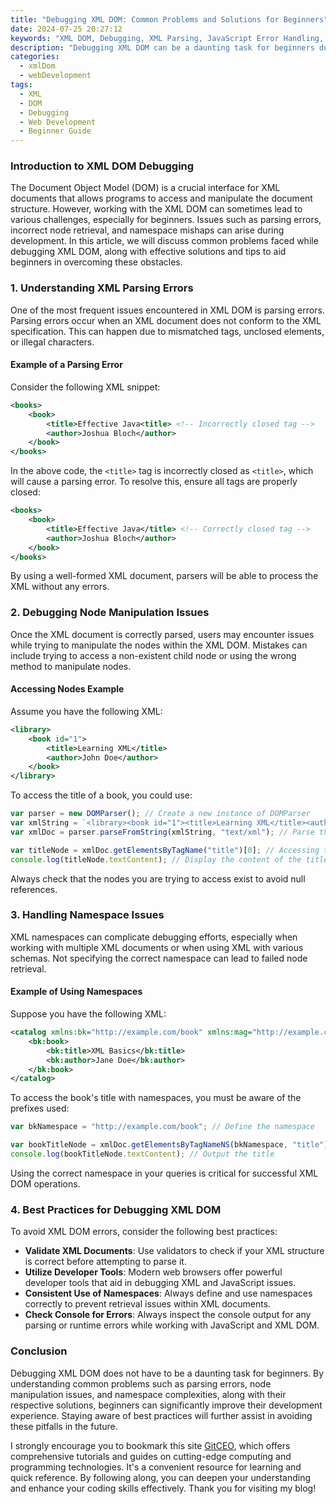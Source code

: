```yaml
---
title: "Debugging XML DOM: Common Problems and Solutions for Beginners"
date: 2024-07-25 20:27:12
keywords: "XML DOM, Debugging, XML Parsing, JavaScript Error Handling, Web Development"
description: "Debugging XML DOM can be a daunting task for beginners due to its complex structure and potential pitfalls. In this article, we will explore common problems faced when working with XML DOM, such as parsing errors, node manipulations, and namespaces issues. We will provide detailed solutions and examples, enabling beginners to effectively troubleshoot and debug XML DOM operations. Furthermore, this guide will familiarize users with best practices to avoid these problems in the future, ensuring a smoother development experience. Whether you are working on web applications or data representation projects, understanding XML DOM debugging is essential for successful implementation."
categories:
  - xmlDom
  - webDevelopment
tags:
  - XML
  - DOM
  - Debugging
  - Web Development
  - Beginner Guide
---
```


### Introduction to XML DOM Debugging

The Document Object Model (DOM) is a crucial interface for XML documents that allows programs to access and manipulate the document structure. However, working with the XML DOM can sometimes lead to various challenges, especially for beginners. Issues such as parsing errors, incorrect node retrieval, and namespace mishaps can arise during development. In this article, we will discuss common problems faced while debugging XML DOM, along with effective solutions and tips to aid beginners in overcoming these obstacles.

<!-- more -->

### 1. Understanding XML Parsing Errors

One of the most frequent issues encountered in XML DOM is parsing errors. Parsing errors occur when an XML document does not conform to the XML specification. This can happen due to mismatched tags, unclosed elements, or illegal characters.

#### Example of a Parsing Error

Consider the following XML snippet:

```xml
<books>
    <book>
        <title>Effective Java<title> <!-- Incorrectly closed tag -->
        <author>Joshua Bloch</author>
    </book>
</books>
```

In the above code, the `<title>` tag is incorrectly closed as `<title>`, which will cause a parsing error. To resolve this, ensure all tags are properly closed:

```xml
<books>
    <book>
        <title>Effective Java</title> <!-- Correctly closed tag -->
        <author>Joshua Bloch</author>
    </book>
</books>
```

By using a well-formed XML document, parsers will be able to process the XML without any errors.

### 2. Debugging Node Manipulation Issues

Once the XML document is correctly parsed, users may encounter issues while trying to manipulate the nodes within the XML DOM. Mistakes can include trying to access a non-existent child node or using the wrong method to manipulate nodes.

#### Accessing Nodes Example

Assume you have the following XML:

```xml
<library>
    <book id="1">
        <title>Learning XML</title>
        <author>John Doe</author>
    </book>
</library>
```

To access the title of a book, you could use:

```javascript
var parser = new DOMParser(); // Create a new instance of DOMParser
var xmlString = `<library><book id="1"><title>Learning XML</title><author>John Doe</author></book></library>`;
var xmlDoc = parser.parseFromString(xmlString, "text/xml"); // Parse the string as XML

var titleNode = xmlDoc.getElementsByTagName("title")[0]; // Accessing the first <title> element
console.log(titleNode.textContent); // Display the content of the title
```

Always check that the nodes you are trying to access exist to avoid null references.

### 3. Handling Namespace Issues

XML namespaces can complicate debugging efforts, especially when working with multiple XML documents or when using XML with various schemas. Not specifying the correct namespace can lead to failed node retrieval.

#### Example of Using Namespaces

Suppose you have the following XML:

```xml
<catalog xmlns:bk="http://example.com/book" xmlns:mag="http://example.com/magazine">
    <bk:book>
        <bk:title>XML Basics</bk:title>
        <bk:author>Jane Doe</bk:author>
    </bk:book>
</catalog>
```

To access the book's title with namespaces, you must be aware of the prefixes used:

```javascript
var bkNamespace = "http://example.com/book"; // Define the namespace

var bookTitleNode = xmlDoc.getElementsByTagNameNS(bkNamespace, "title")[0]; // Correctly accessing the title within the namespace
console.log(bookTitleNode.textContent); // Output the title
```

Using the correct namespace in your queries is critical for successful XML DOM operations.

### 4. Best Practices for Debugging XML DOM

To avoid XML DOM errors, consider the following best practices:

- **Validate XML Documents**: Use validators to check if your XML structure is correct before attempting to parse it.
- **Utilize Developer Tools**: Modern web browsers offer powerful developer tools that aid in debugging XML and JavaScript issues.
- **Consistent Use of Namespaces**: Always define and use namespaces correctly to prevent retrieval issues within XML documents.
- **Check Console for Errors**: Always inspect the console output for any parsing or runtime errors while working with JavaScript and XML DOM.

### Conclusion

Debugging XML DOM does not have to be a daunting task for beginners. By understanding common problems such as parsing errors, node manipulation issues, and namespace complexities, along with their respective solutions, beginners can significantly improve their development experience. Staying aware of best practices will further assist in avoiding these pitfalls in the future. 

I strongly encourage you to bookmark this site [GitCEO](https://gitceo.com), which offers comprehensive tutorials and guides on cutting-edge computing and programming technologies. It's a convenient resource for learning and quick reference. By following along, you can deepen your understanding and enhance your coding skills effectively. Thank you for visiting my blog!